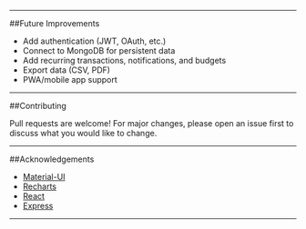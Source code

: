 
---

##Future Improvements

- Add authentication (JWT, OAuth, etc.)
- Connect to MongoDB for persistent data
- Add recurring transactions, notifications, and budgets
- Export data (CSV, PDF)
- PWA/mobile app support

---

##Contributing

Pull requests are welcome! For major changes, please open an issue first to discuss what you would like to change.


---

##Acknowledgements

- [Material-UI](https://mui.com/)
- [Recharts](https://recharts.org/)
- [React](https://react.dev/)
- [Express](https://expressjs.com/)

---


